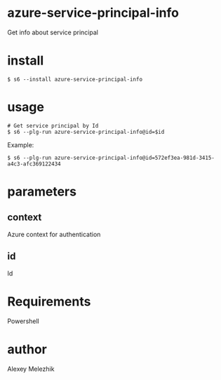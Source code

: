 # azure-service-principal-info

Get info about service principal

# install

    $ s6 --install azure-service-principal-info

# usage

    # Get service principal by Id
    $ s6 --plg-run azure-service-principal-info@id=$id

Example:

    $ s6 --plg-run azure-service-principal-info@id=572ef3ea-981d-3415-a4c3-afc369122434

# parameters

## context

Azure context for authentication

## id

Id

# Requirements

Powershell

# author

Alexey Melezhik


